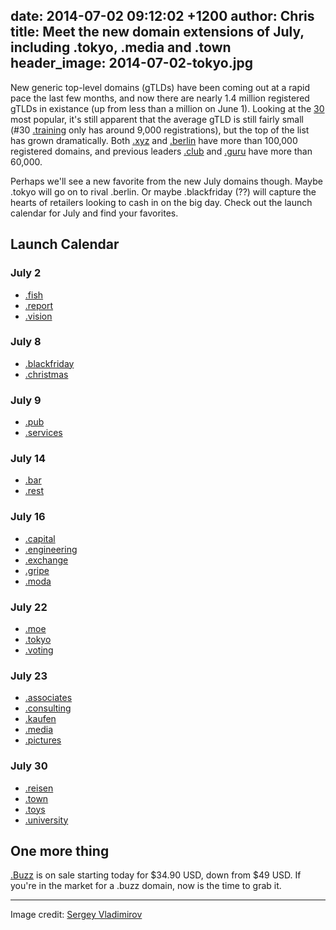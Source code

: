 date: 2014-07-02 09:12:02 +1200
author: Chris
title: Meet the new domain extensions of July, including .tokyo, .media and .town
header_image: 2014-07-02-tokyo.jpg
----

<!-- excerpt -->

New generic top-level domains (gTLDs) have been coming out at a rapid pace the last few months, and now there are nearly 1.4 million registered gTLDs in existance (up from less than a million on June 1). Looking at the [30](http://ntldstats.com/) most popular, it's still apparent that the average gTLD is still fairly small (#30 [.training](https://iwantmyname.com/domains/dot-training) only has around 9,000 registrations), but the top of the list has grown dramatically. Both [.xyz](https://iwantmyname.com/domains/dot-xyz) and [.berlin](https://iwantmyname.com/domains/dot-berlin) have more than 100,000 registered domains, and previous leaders [.club](https://iwantmyname.com/domains/dot-club) and [.guru](https://iwantmyname.com/domains/dot-guru) have more than 60,000.

Perhaps we'll see a new favorite from the new July domains though. Maybe .tokyo will go on to rival .berlin. Or maybe .blackfriday (??) will capture the hearts of retailers looking to cash in on the big day. Check out the launch calendar for July and find your favorites.

<!-- /excerpt -->

## Launch Calendar

### July 2

+ [.fish](https://iwantmyname.com/domains/dot-fish)
+ [.report](https://iwantmyname.com/domains/dot-report)
+ [.vision](https://iwantmyname.com/domains/dot-vision)

### July 8

+ [.blackfriday](https://iwantmyname.com/domains/dot-blackfriday)
+ [.christmas](https://iwantmyname.com/domains/dot-christmas)

### July 9

+ [.pub](https://iwantmyname.com/domains/dot-pub)
+ [.services](https://iwantmyname.com/domains/dot-services)

### July 14

+ [.bar](https://iwantmyname.com/domains/dot-bar)
+ [.rest](https://iwantmyname.com/domains/dot-rest)

### July 16

+ [.capital](https://iwantmyname.com/domains/dot-capital)
+ [.engineering](https://iwantmyname.com/domains/dot-engineering)
+ [.exchange](https://iwantmyname.com/domains/dot-exchange)
+ [.gripe](https://iwantmyname.com/domains/dot-gripe)
+ [.moda](https://iwantmyname.com/domains/dot-moda)

### July 22

+ [.moe](https://iwantmyname.com/domains/dot-moe)
+ [.tokyo](https://iwantmyname.com/domains/dot-tokyo)
+ [.voting](https://iwantmyname.com/domains/dot-voting)

### July 23

+ [.associates](https://iwantmyname.com/domains/dot-associates)
+ [.consulting](https://iwantmyname.com/domains/dot-consulting)
+ [.kaufen](https://iwantmyname.com/domains/dot-kaufen)
+ [.media](https://iwantmyname.com/domains/dot-media)
+ [.pictures](https://iwantmyname.com/domains/dot-pictures)

### July 30

+ [.reisen](https://iwantmyname.com/domains/dot-reisen)
+ [.town](https://iwantmyname.com/domains/dot-town)
+ [.toys](https://iwantmyname.com/domains/dot-toys)
+ [.university](https://iwantmyname.com/domains/dot-university)

## One more thing

[.Buzz](https://iwantmyname.com/domains/dot-buzz) is on sale starting today for $34.90 USD, down from $49 USD. If you're in the market for a .buzz domain, now is the time to grab it. 

***

Image credit: [Sergey Vladimirov](https://www.flickr.com/photos/vlsergey/5325961542/in/photolist-97CWP9-cajhQ1-85tipq-r6w6-csGZkh-5DTZQ2-fG5MhD-ggRaoY-mkXang-5CBtwg-8EMWWS-cjj4xQ-hfnNLf-4qJb1s-86t84s-bDGe8B-fJjUKR-8gG93J-cjj5Sh-ndxKEz-tCKQs-aEAcrJ-8GrLSP-hbzn3T-DGYfM-bDGfkZ-7Lr967-KCnt8-fjQZ3U-9QFYRf-RoKL-d2gatS-6TZ3Mv-bsZWca-dPt4Tu-83TUBS-b9VPYz-bpeM6Y-62mP4R-9iCNAe-8DRd7g-nz64D2-9gncKp-dR67Y8-jh5RyL-bkzJA8-aChcs5-fz5Wru-g1rwTu-fnsgdH)